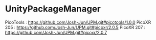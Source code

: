 # UnityPackageManager
PicoTools  : https://github.com/Josh-Jun/UPM.git#picotools/1.0.0
PicoXR 205 : https://github.com/Josh-Jun/UPM.git#picoxr/2.0.5
PicoXR 207 : https://github.com/Josh-Jun/UPM.git#picoxr/2.0.7

